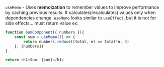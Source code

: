 `useMemo` - Uses **memoization** to remember values to improve performance by caching previous results. It calculates(recalculates) values only when dependencies change. `useMemo` looks similar to `useEffect`, but it is not for side effects... must return value
ex:
```js
function SumComponent({ numbers }){
	const sum = useMemo(() => {
		return numbers.reduce((total, n) => total*n, 0)
	}, [numbers])
}

return <h1>Sum: {sum}</h1>
```

